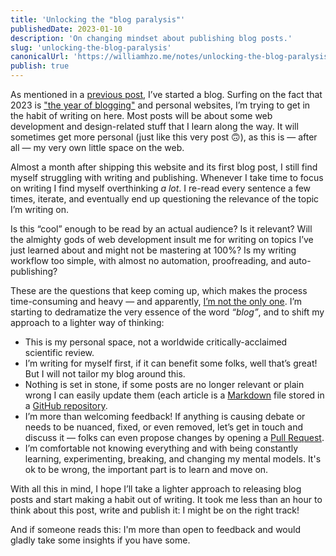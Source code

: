 ```yaml
---
title: 'Unlocking the "blog paralysis"'
publishedDate: 2023-01-10
description: 'On changing mindset about publishing blog posts.'
slug: 'unlocking-the-blog-paralysis'
canonicalUrl: 'https://williamhzo.me/notes/unlocking-the-blog-paralysis'
publish: true
---
```


As mentioned in a [previous post](https://williamhzo.me/notes/writing-on-the-web), I’ve started a blog. Surfing on the fact that 2023 is ["the year of blogging"](https://chriscoyier.net/2022/12/26/bring-back-blogging/) and personal websites, I’m trying to get in the habit of writing on here. Most posts will be about some web development and design-related stuff that I learn along the way. It will sometimes get more personal (just like this very post 🙃), as this is — after all — my very own little space on the web.

Almost a month after shipping this website and its first blog post, I still find myself struggling with writing and publishing. Whenever I take time to focus on writing I find myself overthinking _a lot_. I re-read every sentence a few times, iterate, and eventually end up questioning the relevance of the topic I’m writing on.

Is this “cool” enough to be read by an actual audience? Is it relevant? Will the almighty gods of web development insult me for writing on topics I’ve just learned about and might not be mastering at 100%? Is my writing workflow too simple, with almost no automation, proofreading, and auto-publishing?

These are the questions that keep coming up, which makes the process time-consuming and heavy — and apparently, [I’m not the only one](https://rachsmith.com/how-i-wrote-more/). I’m starting to dedramatize the very essence of the word _“blog”_, and to shift my approach to a lighter way of thinking:

- This is my personal space, not a worldwide critically-acclaimed scientific review.
- I’m writing for myself first, if it can benefit some folks, well that’s great! But I will not tailor my blog around this.
- Nothing is set in stone, if some posts are no longer relevant or plain wrong I can easily update them (each article is a [Markdown](https://www.markdownguide.org/) file stored in a [GitHub repository](https://github.com/williamhzo/williamhzo.me/tree/main/src/content).
- I’m more than welcoming feedback! If anything is causing debate or needs to be nuanced, fixed, or even removed, let’s get in touch and discuss it — folks can even propose changes by opening a [Pull Request](https://github.com/williamhzo/williamhzo.me/pulls).
- I’m comfortable not knowing everything and with being constantly learning, experimenting, breaking, and changing my mental models. It's ok to be wrong, the important part is to learn and move on.

With all this in mind, I hope I’ll take a lighter approach to releasing blog posts and start making a habit out of writing. It took me less than an hour to think about this post, write and publish it: I might be on the right track!

And if someone reads this: I'm more than open to feedback and would gladly take some insights if you have some.
